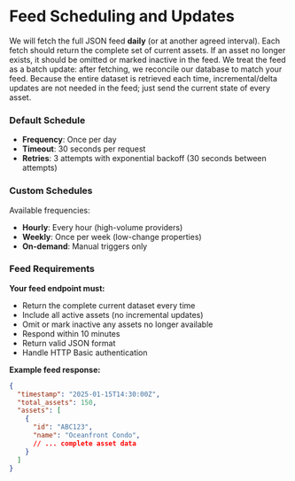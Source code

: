# Feed Scheduling and Updates

We will fetch the full JSON feed **daily** (or at another agreed interval). Each fetch should return the complete set of current assets. If an asset no longer exists, it should be omitted or marked inactive in the feed. We treat the feed as a batch update: after fetching, we reconcile our database to match your feed. Because the entire dataset is retrieved each time, incremental/delta updates are not needed in the feed; just send the current state of every asset.

### Default Schedule
- **Frequency**: Once per day
- **Timeout**: 30 seconds per request
- **Retries**: 3 attempts with exponential backoff (30 seconds between attempts)

### Custom Schedules
Available frequencies:
- **Hourly**: Every hour (high-volume providers)
- **Weekly**: Once per week (low-change properties)
- **On-demand**: Manual triggers only




### Feed Requirements

**Your feed endpoint must:**
- Return the complete current dataset every time
- Include all active assets (no incremental updates)
- Omit or mark inactive any assets no longer available
- Respond within 10 minutes
- Return valid JSON format
- Handle HTTP Basic authentication

**Example feed response:**
```json
{
  "timestamp": "2025-01-15T14:30:00Z",
  "total_assets": 150,
  "assets": [
    {
      "id": "ABC123",
      "name": "Oceanfront Condo",
      // ... complete asset data
    }
  ]
}
```

